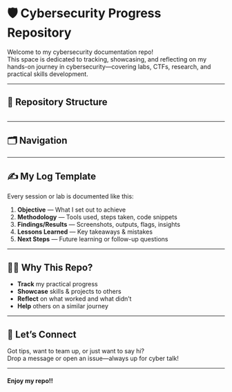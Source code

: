 # 🛡️ Cybersecurity Progress Repository

Welcome to my cybersecurity documentation repo!  
This space is dedicated to tracking, showcasing, and reflecting on my hands-on journey in cybersecurity—covering labs, CTFs, research, and practical skills development.

---

## 📁 Repository Structure

```

```



---

## 🗂️ Navigation



---

## ✍️ My Log Template

Every session or lab is documented like this:

1. **Objective** — What I set out to achieve
2. **Methodology** — Tools used, steps taken, code snippets
3. **Findings/Results** — Screenshots, outputs, flags, insights
4. **Lessons Learned** — Key takeaways & mistakes
5. **Next Steps** — Future learning or follow-up questions



---

## 🧑‍💻 Why This Repo?

- **Track** my practical progress
- **Showcase** skills & projects to others
- **Reflect** on what worked and what didn’t
- **Help** others on a similar journey

---

## 🚀 Let’s Connect

Got tips, want to team up, or just want to say hi?  
Drop a message or open an issue—always up for cyber talk!

---

<h4> Enjoy my repo!! </h4> 


